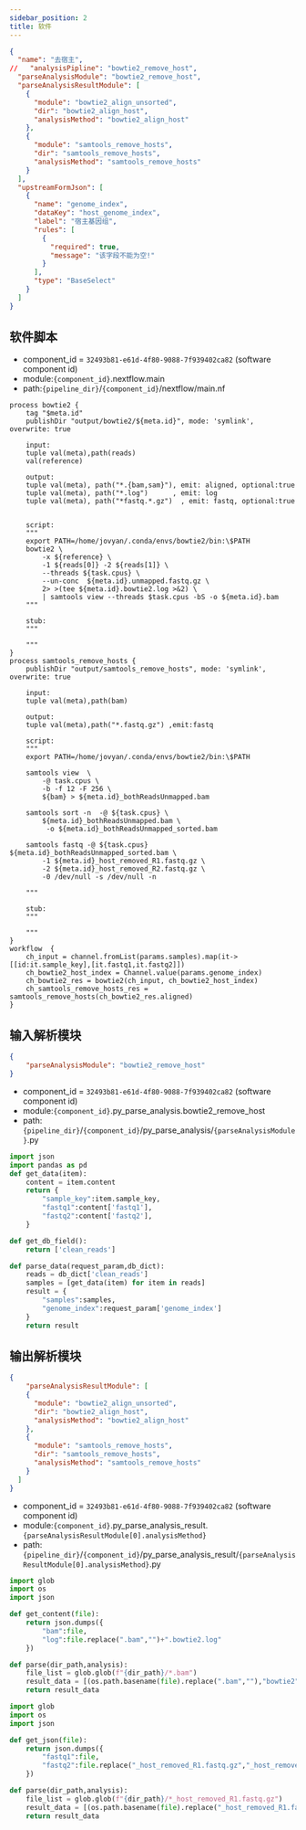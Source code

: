 ```yaml
---
sidebar_position: 2
title: 软件
---
```



```json title='software'
{
  "name": "去宿主",
//   "analysisPipline": "bowtie2_remove_host",
  "parseAnalysisModule": "bowtie2_remove_host",
  "parseAnalysisResultModule": [
    {
      "module": "bowtie2_align_unsorted",
      "dir": "bowtie2_align_host",
      "analysisMethod": "bowtie2_align_host"
    },
    {
      "module": "samtools_remove_hosts",
      "dir": "samtools_remove_hosts",
      "analysisMethod": "samtools_remove_hosts"
    }
  ],
  "upstreamFormJson": [
    {
      "name": "genome_index",
      "dataKey": "host_genome_index",
      "label": "宿主基因组",
      "rules": [
        {
          "required": true,
          "message": "该字段不能为空!"
        }
      ],
      "type": "BaseSelect"
    }
  ]
}
```
## 软件脚本
+ component_id = `32493b81-e61d-4f80-9088-7f939402ca82` (software component id)
+ module:`{component_id}`.nextflow.main
+ path:`{pipeline_dir}`/`{component_id}`/nextflow/main.nf

```nextflow
process bowtie2 {
    tag "$meta.id"
    publishDir "output/bowtie2/${meta.id}", mode: 'symlink', overwrite: true

    input:
    tuple val(meta),path(reads)
    val(reference)

    output:
    tuple val(meta), path("*.{bam,sam}"), emit: aligned, optional:true
    tuple val(meta), path("*.log")      , emit: log
    tuple val(meta), path("*fastq.*.gz")  , emit: fastq, optional:true


    script:
    """
    export PATH=/home/jovyan/.conda/envs/bowtie2/bin:\$PATH
    bowtie2 \
        -x ${reference} \
        -1 ${reads[0]} -2 ${reads[1]} \
        --threads ${task.cpus} \
        --un-conc  ${meta.id}.unmapped.fastq.gz \
        2> >(tee ${meta.id}.bowtie2.log >&2) \
        | samtools view --threads $task.cpus -bS -o ${meta.id}.bam
    """

    stub:
    """
    
    """
}
process samtools_remove_hosts {
    publishDir "output/samtools_remove_hosts", mode: 'symlink', overwrite: true

    input:
    tuple val(meta),path(bam)

    output:
    tuple val(meta),path("*.fastq.gz") ,emit:fastq

    script:
    """
    export PATH=/home/jovyan/.conda/envs/bowtie2/bin:\$PATH

    samtools view  \
        -@ task.cpus \
        -b -f 12 -F 256 \
        ${bam} > ${meta.id}_bothReadsUnmapped.bam 
    
    samtools sort -n  -@ ${task.cpus} \
        ${meta.id}_bothReadsUnmapped.bam \
         -o ${meta.id}_bothReadsUnmapped_sorted.bam

    samtools fastq -@ ${task.cpus} ${meta.id}_bothReadsUnmapped_sorted.bam \
        -1 ${meta.id}_host_removed_R1.fastq.gz \
        -2 ${meta.id}_host_removed_R2.fastq.gz \
        -0 /dev/null -s /dev/null -n

    """

    stub:
    """
    
    """
}
workflow  {
    ch_input = channel.fromList(params.samples).map(it->[[id:it.sample_key],[it.fastq1,it.fastq2]])
    ch_bowtie2_host_index = Channel.value(params.genome_index)
    ch_bowtie2_res = bowtie2(ch_input, ch_bowtie2_host_index)    
    ch_samtools_remove_hosts_res = samtools_remove_hosts(ch_bowtie2_res.aligned)
}
```

## 输入解析模块
```json
{
    "parseAnalysisModule": "bowtie2_remove_host"
}
```
+ component_id = `32493b81-e61d-4f80-9088-7f939402ca82` (software component id)
+ module:`{component_id}`.py_parse_analysis.bowtie2_remove_host
+ path:`{pipeline_dir}`/`{component_id}`/py_parse_analysis/`{parseAnalysisModule}`.py

```python title='bowtie2_remove_host.py'
import json
import pandas as pd 
def get_data(item):
    content = item.content 
    return {
        "sample_key":item.sample_key,
        "fastq1":content['fastq1'],
        "fastq2":content['fastq2'],
    }

def get_db_field():
    return ['clean_reads']

def parse_data(request_param,db_dict):
    reads = db_dict['clean_reads']
    samples = [get_data(item) for item in reads]
    result = {
        "samples":samples,
        "genome_index":request_param['genome_index']
    }
    return result
```
## 输出解析模块
```json
{
    "parseAnalysisResultModule": [
    {
      "module": "bowtie2_align_unsorted",
      "dir": "bowtie2_align_host",
      "analysisMethod": "bowtie2_align_host"
    },
    {
      "module": "samtools_remove_hosts",
      "dir": "samtools_remove_hosts",
      "analysisMethod": "samtools_remove_hosts"
    }
  ]
}
```
+ component_id = `32493b81-e61d-4f80-9088-7f939402ca82` (software component id)
+ module:`{component_id}`.py_parse_analysis_result.`{parseAnalysisResultModule[0].analysisMethod}`
+ path:`{pipeline_dir}`/`{component_id}`/py_parse_analysis_result/`{parseAnalysisResultModule[0].analysisMethod}`.py

```python title='bowtie2_align_unsorted.py'
import glob
import os
import json 

def get_content(file):
    return json.dumps({
        "bam":file,
        "log":file.replace(".bam","")+".bowtie2.log"
    })

def parse(dir_path,analysis):
    file_list = glob.glob(f"{dir_path}/*.bam")
    result_data = [(os.path.basename(file).replace(".bam",""),"bowtie2","json",get_content(file)) for file in file_list]
    return result_data
```

```python title='samtools_remove_hosts.py'
import glob
import os
import json

def get_json(file):
    return json.dumps({
        "fastq1":file,
        "fastq2":file.replace("_host_removed_R1.fastq.gz","_host_removed_R2.fastq.gz")
    })

def parse(dir_path,analysis):
    file_list = glob.glob(f"{dir_path}/*_host_removed_R1.fastq.gz")
    result_data = [(os.path.basename(file).replace("_host_removed_R1.fastq.gz",""),"samtools","json",get_json(file)) for file in file_list]
    return result_data
```




